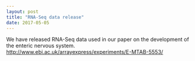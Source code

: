 ```yaml
---
layout: post
title: "RNA-Seq data release"
date: 2017-05-05
---
```

We have released RNA-Seq data used in our paper on the development of the enteric nervous system.
http://www.ebi.ac.uk/arrayexpress/experiments/E-MTAB-5553/
